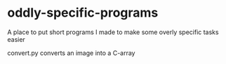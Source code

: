 # oddly-specific-programs
A place to put short programs I made to make some overly specific tasks easier

convert.py converts an image into a C-array
